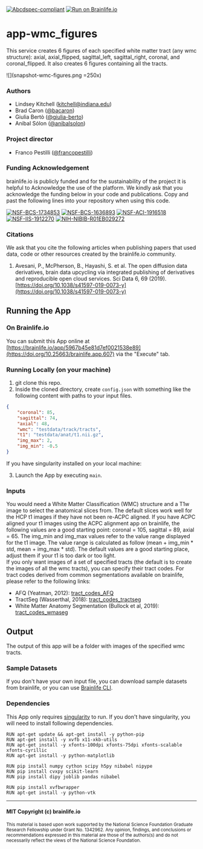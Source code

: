 [![Abcdspec-compliant](https://img.shields.io/badge/ABCD_Spec-v1.1-green.svg)](https://github.com/brain-life/abcd-spec)
[![Run on Brainlife.io](https://img.shields.io/badge/Brainlife-brainlie.app.607-blue.svg)](https://doi.org/10.25663/brainlife.app.607)

# app-wmc_figures

This service creates 6 figures of each specified white matter tract (any wmc structure): axial, axial_flipped, sagittal_left, sagittal_right, coronal, and coronal_flipped. It also creates 6 figures containing all the tracts.

![](snapshot-wmc-figures.png =250x)

### Authors
- Lindsey Kitchell (kitchell@indiana.edu)
- Brad Caron ([@bacaron](https://github.com/bacaron))
- Giulia Bertò ([@giulia-berto](https://github.com/giulia-berto))
- Anibal Sólon ([@anibalsolon](https://github.com/anibalsolon))

### Project director
- Franco Pestilli ([@francopestilli](https://github.com/francopestilli))

### Funding Acknowledgement
brainlife.io is publicly funded and for the sustainability of the project it is helpful to Acknowledge the use of the platform. We kindly ask that you acknowledge the funding below in your code and publications. Copy and past the following lines into your repository when using this code.

[![NSF-BCS-1734853](https://img.shields.io/badge/NSF_BCS-1734853-blue.svg)](https://nsf.gov/awardsearch/showAward?AWD_ID=1734853)
[![NSF-BCS-1636893](https://img.shields.io/badge/NSF_BCS-1636893-blue.svg)](https://nsf.gov/awardsearch/showAward?AWD_ID=1636893)
[![NSF-ACI-1916518](https://img.shields.io/badge/NSF_ACI-1916518-blue.svg)](https://nsf.gov/awardsearch/showAward?AWD_ID=1916518)
[![NSF-IIS-1912270](https://img.shields.io/badge/NSF_IIS-1912270-blue.svg)](https://nsf.gov/awardsearch/showAward?AWD_ID=1912270)
[![NIH-NIBIB-R01EB029272](https://img.shields.io/badge/NIH_NIBIB-R01EB029272-green.svg)](https://grantome.com/grant/NIH/R01-EB029272-01)

### Citations
We ask that you cite the following articles when publishing papers that used data, code or other resources created by the brainlife.io community.

1. Avesani, P., McPherson, B., Hayashi, S. et al. The open diffusion data derivatives, brain data upcycling via integrated publishing of derivatives and reproducible open cloud services. Sci Data 6, 69 (2019). [https://doi.org/10.1038/s41597-019-0073-y](https://doi.org/10.1038/s41597-019-0073-y)

## Running the App 

### On Brainlife.io

You can submit this App online at [https://brainlife.io/app/5967b45e81d7ef0021538e89](https://doi.org/10.25663/brainlife.app.607) via the "Execute" tab.

### Running Locally (on your machine)

1. git clone this repo.
2. Inside the cloned directory, create `config.json` with something like the following content with paths to your input files.

```json
{
    "coronal": 85,
    "sagittal": 74,
    "axial": 48,
    "wmc": "testdata/track/tracts",
    "t1": "testdata/anat/t1.nii.gz",
    "img_max": 2,
    "img_min": -0.5
}
```
If you have singularity installed on your local machine:

3. Launch the App by executing `main`.

### Inputs

You would need a White Matter Classification (WMC) structure and a T1w image to select the anatomical slices from. The default slices work well for the HCP t1 images if they have not been re-ACPC aligned. If you have ACPC aligned your t1 images using the ACPC alignment app on brainlife, the following values are a good starting point: coronal = 105, sagittal = 89, axial = 65. The img_min and img_max values refer to the value range displayed for the t1 image. The value range is calculated as follow (mean + img_min * std, mean + img_max * std). The default values are a good starting place, adjust them if your t1 is too dark or too light. \
If you only want images of a set of specified tracts (the default is to create the images of all the wmc tracts), you can specify their tract codes. For tract codes derived from common segmentations available on brainlife, please refer to the following links:
- AFQ (Yeatman, 2012): [tract_codes_AFQ](https://github.com/brainlife/app-wmc_figures/blob/master/TRACT_CODES_AFQ.md)
- TractSeg (Wasserthal, 2018): [tract_codes_tractseg](https://github.com/brainlife/app-wmc_figures/blob/master/TRACT_CODES_TRACTSEG.md)
- White Matter Anatomy Segmentation (Bullock et al, 2019): [tract_codes_wmaseg](https://github.com/brainlife/app-wmc_figures/blob/master/TRACT_CODES_WMASEG.md)

## Output

The output of this app will be a folder with images of the specified wmc tracts.

### Sample Datasets

If you don't have your own input file, you can download sample datasets from brainlife, or you can use [Brainlife CLI](https://github.com/brain-life/cli).

### Dependencies

This App only requires [singularity](https://www.sylabs.io/singularity/) to run. If you don't have singularity, you will need to install following dependencies.  

```
RUN apt-get update && apt-get install -y python-pip
RUN apt-get install -y xvfb x11-xkb-utils
RUN apt-get install -y xfonts-100dpi xfonts-75dpi xfonts-scalable xfonts-cyrillic
RUN apt-get install -y python-matplotlib

RUN pip install numpy cython scipy h5py nibabel nipype
RUN pip install cvxpy scikit-learn
RUN pip install dipy joblib pandas nibabel

RUN pip install xvfbwrapper
RUN apt-get install -y python-vtk
```

---

#### MIT Copyright (c) brainlife.io

<sub> This material is based upon work supported by the National Science Foundation Graduate Research Fellowship under Grant No. 1342962. Any opinion, findings, and conclusions or recommendations expressed in this material are those of the authors(s) and do not necessarily reflect the views of the National Science Foundation. </sub>
